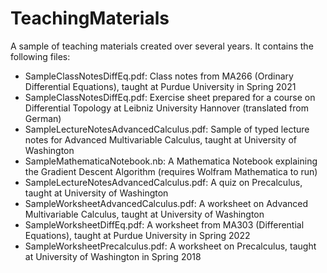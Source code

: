 # TeachingMaterials
A sample of teaching materials created over several years. It contains the following files:

- SampleClassNotesDiffEq.pdf: Class notes from MA266 (Ordinary Differential Equations), taught at Purdue University in Spring 2021
- SampleClassNotesDiffEq.pdf: Exercise sheet prepared for a course on Differential Topology at Leibniz University Hannover (translated from German)
- SampleLectureNotesAdvancedCalculus.pdf: Sample of typed lecture notes for Advanced Multivariable Calculus, taught at University of Washington
- SampleMathematicaNotebook.nb: A Mathematica Notebook explaining the Gradient Descent Algorithm (requires Wolfram Mathematica to run)
- SampleLectureNotesAdvancedCalculus.pdf: A quiz on Precalculus, taught at University of Washington
- SampleWorksheetAdvancedCalculus.pdf: A worksheet on Advanced Multivariable Calculus, taught at University of Washington
- SampleWorksheetDiffEq.pdf: A worksheet from MA303 (Differential Equations), taught at Purdue University in Spring 2022
- SampleWorksheetPrecalculus.pdf: A worksheet on Precalculus, taught at University of Washington in Spring 2018
